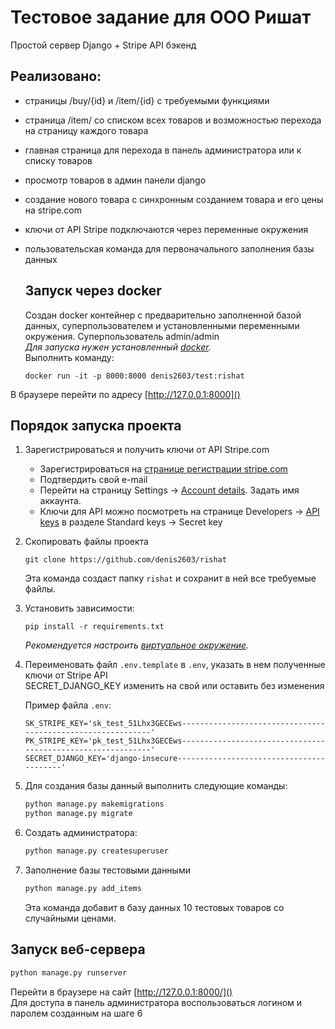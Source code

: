 Тестовое задание для ООО Ришат
==============================
Простой сервер Django + Stripe API бэкенд

Реализовано:
-----------
 - страницы /buy/{id} и /item/{id} с требуемыми функциями
 - страница /item/ со списком всех товаров и возможностью перехода на страницу каждого товара
 - главная страница для перехода в панель администратора или к списку товаров
 - просмотр товаров в админ панели django
 - создание нового товара с синхронным созданием товара и его цены на stripe.com
 - ключи от API Stripe подключаются через переменные окружения
 - пользовательская команда для первоначального заполнения базы данных
 
    Запуск через docker
    -------------------
    Создан docker контейнер с предварительно заполненной базой данных, суперпользователем и 
    установленными переменными окружения. Суперпользователь admin/admin  
    *Для запуска нужен установленный [docker](https://www.docker.com/).*  
    Выполнить команду:  
    
    ```commandline
    docker run -it -p 8000:8000 denis2603/test:rishat
    ```  
В браузере перейти по адресу [http://127.0.0.1:8000]()


Порядок запуска проекта
-----------------------

1.  Зарегистрироваться и получить ключи от API Stripe.com
     - Зарегистрироваться на [странице регистрации stripe.com](https://dashboard.stripe.com/register)
     - Подтвердить свой e-mail
     - Перейти на страницу Settings -> [Account details](https://dashboard.stripe.com/settings/account). Задать имя аккаунта.
     - Ключи для API можно посмотреть на странице Developers -> [API keys](https://dashboard.stripe.com/test/apikeys) в разделе Standard keys -> Secret key


2. Скопировать файлы проекта
    ```commandline
    git clone https://github.com/denis2603/rishat
    ```
    Эта команда создаст папку `rishat`  и сохранит в ней все требуемые файлы.
   

3. Установить зависимости:
    ```commandline
    pip install -r requirements.txt
    ```
    *Рекомендуется настроить [виртуальное окружение](https://docs.python.org/3/library/venv.html).*


4. Переименовать файл `.env.template` в `.env`, указать в нем полученные ключи от Stripe API  
SECRET_DJANGO_KEY изменить на свой или оставить без изменения

    Пример файла `.env`:
    ```dotenv
    SK_STRIPE_KEY='sk_test_51Lhx3GECEws------------------------------------------------------------'
    PK_STRIPE_KEY='pk_test_51Lhx3GECEws------------------------------------------------------------'
    SECRET_DJANGO_KEY='django-insecure-----------------------------------------'
    ```

5. Для создания базы данный выполнить следующие команды:

    ```bash
    python manage.py makemigrations
    python manage.py migrate
    ```

6. Создать администратора:

    ```bash
    python manage.py createsuperuser
    ```

7. Заполнение базы тестовыми данными
    ```bash
    python manage.py add_items
    ```
    Эта команда добавит в базу данных 10 тестовых товаров со случайными ценами.    

Запуск веб-сервера
------------------

```bash
python manage.py runserver
```

Перейти в браузере на сайт [http://127.0.0.1:8000/]()  
Для доступа в панель администратора воспользоваться логином и паролем созданным на шаге 6